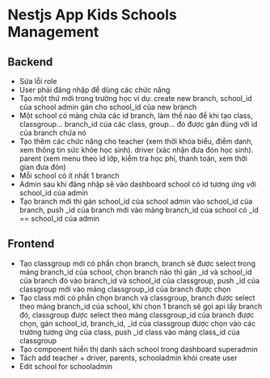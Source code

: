# Nestjs App Kids Schools Management
## Backend
- Sửa lỗi role
- User phải đăng nhập để dùng các chức năng
- Tạo một thứ mới trong trường học ví dụ: create new branch, school_id của school admin gán cho school_id của new branch
- Một school có mảng chứa các id branch, làm thế nào để khi tạo class, classgroup... branch_id của các class, group... đó được gán đúng với id của branch chứa nó
- Tạo thêm các chức năng cho teacher (xem thời khóa biểu, điểm danh, xem thông tin sức khỏe học sinh).
 driver (xác nhận đưa đón học sinh).
 parent (xem menu theo id lớp, kiểm tra học phí, thanh toán, xem thời gian đưa đón)
- Mỗi school có ít nhất 1 branch
- Admin sau khi đăng nhập sẽ vào dashboard school có id tương ứng với school_id của admin 
- Tạo branch mới thì gán school_id của school admin vào school_id của branch, push _id của branch mới vào mảng branch_id của school có _id == school_id của admin 

## Frontend
- Tạo classgroup mới có phần chọn branch, branch sẽ được select trong mảng branch_id của school, chọn branch nào thì gán _id và school_id của branch đó vào branch_id và school_id của classgroup, push _id của classgroup mới vào mảng classgroup_id của branch được chọn
- Tạo class mới có phần chọn branch và classgroup, branch được select theo mảng branch_id của school, khi chọn 1 branch sẽ gọi api lấy branch đó, classgroup được select theo mảng classgroup_id của branch được chọn, gán school_id, branch_id, _id của classgroup được chọn vào các trường tương ứng của class, push _id class vào mảng class_id của classgroup
- Tạo component hiển thị danh sách school trong dashboard superadmin
- Tách add teacher + driver, parents, schooladmin khỏi create user
- Edit school for schooladmin